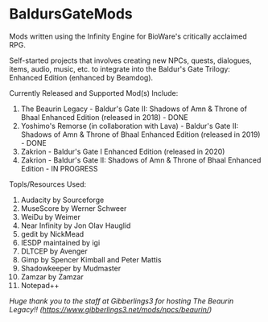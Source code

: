 # BaldursGateMods
Mods written using the Infinity Engine for BioWare's critically acclaimed RPG.

Self-started projects that involves creating new NPCs, quests, dialogues, items, audio, music, etc. to integrate into the
Baldur's Gate Trilogy: Enhanced Edition (enhanced by Beamdog).

Currently Released and Supported Mod(s) Include:
1. The Beaurin Legacy - Baldur's Gate II: Shadows of Amn & Throne of Bhaal Enhanced Edition (released in 2018) - DONE
2. Yoshimo's Remorse (in collaboration with Lava) - Baldur's Gate II: Shadows of Amn & Throne of Bhaal Enhanced Edition (released in 2019) - DONE
3. Zakrion - Baldur's Gate I Enhanced Edition (released in 2020)
4. Zakrion - Baldur's Gate II: Shadows of Amn & Throne of Bhaal Enhanced Edition - IN PROGRESS

Topls/Resources Used: 
1. Audacity by Sourceforge
2. MuseScore by Werner Schweer
3. WeiDu by Weimer
4. Near Infinity by Jon Olav Hauglid
5. gedit by NickMead
6. IESDP maintained by igi
7. DLTCEP by Avenger
8. Gimp by Spencer Kimball and Peter Mattis
9. Shadowkeeper by Mudmaster
10. Zamzar by Zamzar
11. Notepad++

*Huge thank you to the staff at Gibberlings3 for hosting The Beaurin Legacy!! (https://www.gibberlings3.net/mods/npcs/beaurin/)*
